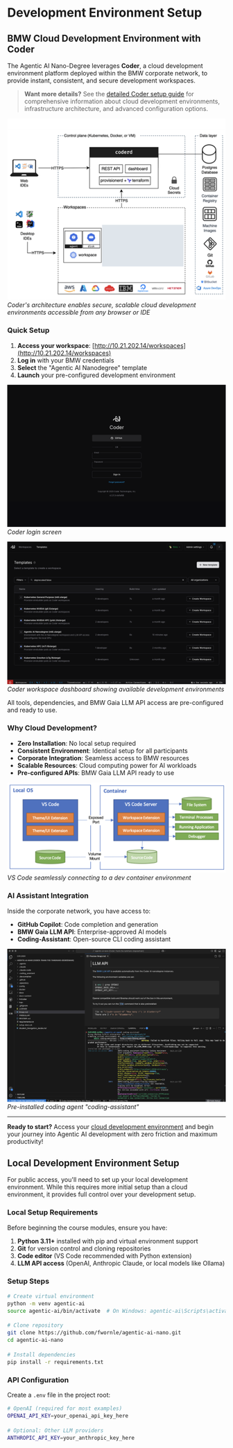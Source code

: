 # Development Environment Setup

<!-- BMW Corporate Network Content -->
<div class="bmw-corporate-only" markdown="1">

## BMW Cloud Development Environment with Coder

The Agentic AI Nano-Degree leverages **Coder**, a cloud development environment platform deployed within the BMW corporate network, to provide instant, consistent, and secure development workspaces.

> **Want more details?** See the [detailed Coder setup guide](coder-detailed.md) for comprehensive information about cloud development environments, infrastructure architecture, and advanced configuration options.

![Coder Architecture](images/coder-architecture.png)
*Coder's architecture enables secure, scalable cloud development environments accessible from any browser or IDE*

### Quick Setup

1. **Access your workspace**: [http://10.21.202.14/workspaces](http://10.21.202.14/workspaces)
2. **Log in** with your BMW credentials
3. **Select** the "Agentic AI Nanodegree" template
4. **Launch** your pre-configured development environment

![Coder Login](images/coder-login.png)
*Coder login screen*

![Coder Workspaces](images/coder-workspaces.png)
*Coder workspace dashboard showing available development environments*

All tools, dependencies, and BMW Gaia LLM API access are pre-configured and ready to use.

### Why Cloud Development?

- **Zero Installation**: No local setup required
- **Consistent Environment**: Identical setup for all participants  
- **Corporate Integration**: Seamless access to BMW resources
- **Scalable Resources**: Cloud computing power for AI workloads
- **Pre-configured APIs**: BMW Gaia LLM API ready to use

![VS Code Dev Container](images/vscode-dev-container.png)
*VS Code seamlessly connecting to a dev container environment*

### AI Assistant Integration

Inside the corporate network, you have access to:
- **GitHub Copilot**: Code completion and generation
- **BMW Gaia LLM API**: Enterprise-approved AI models
- **Coding-Assistant**: Open-source CLI coding assistant

![Coding Assistant](images/coder-llm-coding-assistant.png)
*Pre-installed coding agent "coding-assistant"*

---

**Ready to start?** Access your [cloud development environment](http://10.21.202.14/workspaces) and begin your journey into Agentic AI development with zero friction and maximum productivity!

</div>

<!-- Public Network Alternative Content -->
<div class="bmw-public-alternative" markdown="1">

## Local Development Environment Setup

For public access, you'll need to set up your local development environment. While this requires more initial setup than a cloud environment, it provides full control over your development setup.

### Local Setup Requirements

Before beginning the course modules, ensure you have:

1. **Python 3.11+** installed with pip and virtual environment support
2. **Git** for version control and cloning repositories  
3. **Code editor** (VS Code recommended with Python extension)
4. **LLM API access** (OpenAI, Anthropic Claude, or local models like Ollama)

### Setup Steps

```bash
# Create virtual environment
python -m venv agentic-ai
source agentic-ai/bin/activate  # On Windows: agentic-ai\Scripts\activate

# Clone repository
git clone https://github.com/fwornle/agentic-ai-nano.git
cd agentic-ai-nano

# Install dependencies
pip install -r requirements.txt
```

### API Configuration

Create a `.env` file in the project root:

```bash
# OpenAI (required for most examples)
OPENAI_API_KEY=your_openai_api_key_here

# Optional: Other LLM providers
ANTHROPIC_API_KEY=your_anthropic_key_here
```

</div>